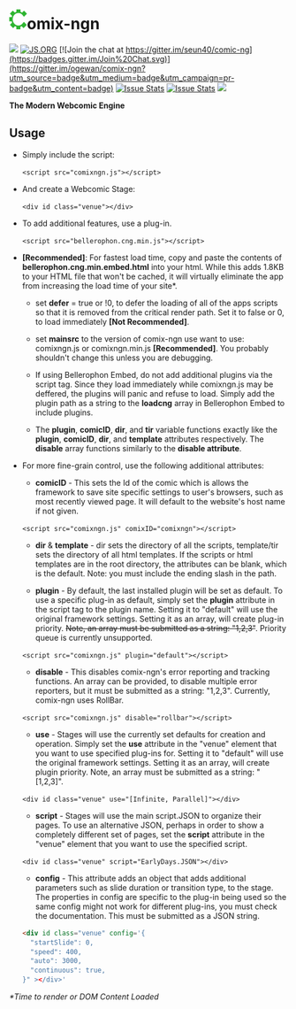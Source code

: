 # ![C](https://raw.githubusercontent.com/ogewan/comix-ngn/master/assets/static-c-comixngn.png)omix-ngn
![](https://img.shields.io/github/release/ogewan/comix-ngn.svg) [![JS.ORG](https://img.shields.io/badge/js.org-dns-ffb400.svg?style=flat-square)](http://js.org) [![Join the chat at https://gitter.im/seun40/comic-ng](https://badges.gitter.im/Join%20Chat.svg)](https://gitter.im/ogewan/comix-ngn?utm_source=badge&utm_medium=badge&utm_campaign=pr-badge&utm_content=badge) [![Issue Stats](http://www.issuestats.com/github/ogewan/comix-ngn/badge/pr?style=flat)](http://www.issuestats.com/github/ogewan/comix-ngn) [![Issue Stats](http://www.issuestats.com/github/ogewan/comix-ngn/badge/issue?style=flat)](http://www.issuestats.com/github/ogewan/comix-ngn) ![](https://img.shields.io/github/downloads/ogewan/comix-ngn/latest/total.svg)

**The Modern Webcomic Engine**
## Usage
* Simply include the script:

  ```<script src="comixngn.js"></script>```

* And create a Webcomic Stage:

   ```<div id class="venue"></div>```

* To add additional features, use a plug-in.

   ```<script src="bellerophon.cng.min.js"></script>```

* __[Recommended]__: For fastest load time, copy and paste the contents of **bellerophon.cng.min.embed.html** into your html. While this adds 1.8KB to your HTML file that won't be cached, it will virtually eliminate the app from increasing the load time of your site*.
  * set **defer** = true or !0, to defer the loading of all of the apps scripts so that it is removed from the critical render path. Set it to false or 0, to load immediately __[Not Recommended]__.
  * set **mainsrc** to the version of comix-ngn use want to use: comixngn.js or comixngn.min.js __[Recommended]__. You probably shouldn't change this unless you are debugging.
  * If using Bellerophon Embed, do not add additional plugins via the script tag. Since they load immediately while comixngn.js may be deffered, the plugins will panic and refuse to load. Simply add the plugin path as a string to the **loadcng** array in Bellerophon Embed to include plugins.

  * The **plugin**, **comicID**, **dir**, and **tir** variable functions exactly like the **plugin**, **comicID**, **dir**, and **template** attributes respectively. The **disable** array functions similarly to the **disable attribute**.

* For more fine-grain control, use the following additional attributes:
  * __comicID__ - This sets the Id of the comic which is allows the framework to save site specific settings to user's browsers, such as most recently viewed page. It will default to the website's host name if not given.

  ```<script src="comixngn.js" comixID="comixngn"></script>```

  * __dir__ & __template__ - dir sets the directory of all the scripts, template/tir sets the directory of all html templates. If the scripts or html templates are in the root directory, the attributes can be blank, which is the default. Note: you must include the ending slash in the path.

  * __plugin__ - By default, the last installed plugin will be set as default. To use a specific plug-in as default, simply set the **plugin** attribute in the script tag to the plugin name. Setting it to "default" will use the original framework settings. Setting it as an array, will create plug-in priority. ~~Note, an array must be submitted as a string: "1,2,3"~~. Priority queue is currently unsupported.

  ```<script src="comixngn.js" plugin="default"></script>```

  * __disable__ - This disables comix-ngn's error reporting and tracking functions. An array can be provided, to disable multiple error reporters, but it must be submitted as a string: "1,2,3". Currently, comix-ngn uses RollBar.

  ```<script src="comixngn.js" disable="rollbar"></script>```

  * __use__ - Stages will use the currently set defaults for creation and operation. Simply set the **use** attribute in the "venue" element that you want to use specified plug-ins for. Setting it to "default" will use the original framework settings. Setting it as an array, will create plugin priority. Note, an array must be submitted as a string: "[1,2,3]".

  ```<div id class="venue" use="[Infinite, Parallel]"></div>```

  * __script__ - Stages will use the main script.JSON to organize their pages. To use an alternative JSON, perhaps in order to show a completely different set of pages, set the **script** attribute in the "venue" element that you want to use the specified script.

  ```<div id class="venue" script="EarlyDays.JSON"></div>```

  * __config__ - This attribute adds an object that adds additional parameters such as slide duration or transition type, to the stage. The properties in config are specific to the plug-in being used so the same config might not work for different plug-ins, you must check the documentation. This must be submitted as a JSON string.

  ``` html
  <div id class="venue" config='{
    "startSlide": 0,
    "speed": 400,
    "auto": 3000,
    "continuous": true,
  }" ></div>'
  ```
_*Time to render or DOM Content Loaded_